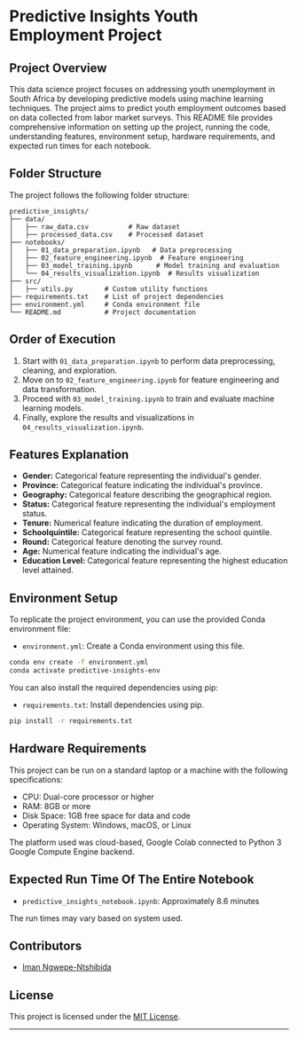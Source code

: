 # Predictive Insights Youth Employment Project

## Project Overview

This data science project focuses on addressing youth unemployment in South Africa by developing predictive models using machine learning techniques. The project aims to predict youth employment outcomes based on data collected from labor market surveys. This README file provides comprehensive information on setting up the project, running the code, understanding features, environment setup, hardware requirements, and expected run times for each notebook.

## Folder Structure

The project follows the following folder structure:

```
predictive_insights/
├── data/
│   ├── raw_data.csv          # Raw dataset
│   ├── processed_data.csv    # Processed dataset
├── notebooks/
│   ├── 01_data_preparation.ipynb   # Data preprocessing
│   ├── 02_feature_engineering.ipynb  # Feature engineering
│   ├── 03_model_training.ipynb      # Model training and evaluation
│   └── 04_results_visualization.ipynb  # Results visualization
├── src/
│   ├── utils.py        # Custom utility functions
├── requirements.txt    # List of project dependencies
├── environment.yml     # Conda environment file
└── README.md           # Project documentation
```

## Order of Execution

1. Start with `01_data_preparation.ipynb` to perform data preprocessing, cleaning, and exploration.
2. Move on to `02_feature_engineering.ipynb` for feature engineering and data transformation.
3. Proceed with `03_model_training.ipynb` to train and evaluate machine learning models.
4. Finally, explore the results and visualizations in `04_results_visualization.ipynb`.

## Features Explanation

- **Gender:** Categorical feature representing the individual's gender.
- **Province:** Categorical feature indicating the individual's province.
- **Geography:** Categorical feature describing the geographical region.
- **Status:** Categorical feature representing the individual's employment status.
- **Tenure:** Numerical feature indicating the duration of employment.
- **Schoolquintile:** Categorical feature representing the school quintile.
- **Round:** Categorical feature denoting the survey round.
- **Age:** Numerical feature indicating the individual's age.
- **Education Level:** Categorical feature representing the highest education level attained.

## Environment Setup

To replicate the project environment, you can use the provided Conda environment file:

- `environment.yml`: Create a Conda environment using this file.

```bash
conda env create -f environment.yml
conda activate predictive-insights-env
```

You can also install the required dependencies using pip:

- `requirements.txt`: Install dependencies using pip.

```bash
pip install -r requirements.txt
```

## Hardware Requirements

This project can be run on a standard laptop or a machine with the following specifications:

- CPU: Dual-core processor or higher
- RAM: 8GB or more
- Disk Space: 1GB free space for data and code
- Operating System: Windows, macOS, or Linux

The platform used was cloud-based, Google Colab connected to Python 3 Google Compute Engine backend.

## Expected Run Time Of The Entire Notebook

- `predictive_insights_notebook.ipynb`: Approximately 8.6 minutes

The run times may vary based on system used.

## Contributors

- [Iman Ngwepe-Ntshibida](https://github.com/Iam-Iman)

## License

This project is licensed under the [MIT License](LICENSE).

---

